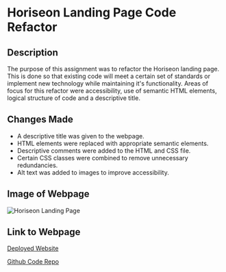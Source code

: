 # Horiseon Landing Page Code Refactor

## Description

The purpose of this assignment was to refactor the Horiseon landing page. This is done so that existing code will meet a certain set of standards or implement new technology while maintaining it's functionality. Areas of focus for this refactor were accessibility, use of semantic HTML elements, logical structure of code and a descriptive title. 

## Changes Made

* A descriptive title was given to the webpage.
* HTML elements were replaced with appropriate semantic elements.
* Descriptive comments were added to the HTML and CSS file.
* Certain CSS classes were combined to remove unnecessary redundancies. 
* Alt text was added to images to improve accessibility.

## Image of Webpage

![Horiseon Landing Page](./assets/images/screenshot.png)

## Link to Webpage

[Deployed Website](https://tmantena1.github.io/Horiseon-Landing-Page/)

[Github Code Repo](https://github.com/tmantena1/Horiseon-Landing-Page.git)
